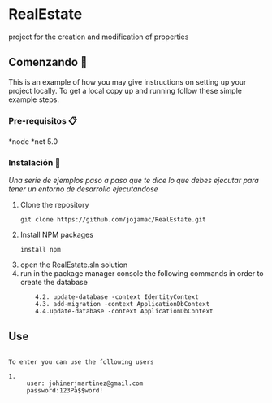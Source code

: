 # RealEstate

project for the creation and modification of properties

## Comenzando 🚀

This is an example of how you may give instructions on setting up your project locally.
To get a local copy up and running follow these simple example steps.


### Pre-requisitos 📋

*node
*net 5.0



### Instalación 🔧

_Una serie de ejemplos paso a paso que te dice lo que debes ejecutar para tener un entorno de desarrollo ejecutandose_

1. Clone the repository
      ```Real Estate
      git clone https://github.com/jojamac/RealEstate.git
      ```
2. Install NPM packages
      ```WebApi/Applications/rem
      install npm
      ```
3. open the RealEstate.sln solution
4. run in the package manager console the following commands in order to create the database
    ``` 4.1. add-migration -context IdentityContext
        4.2. update-database -context IdentityContext
        4.3. add-migration -context ApplicationDbContext
        4.4.update-database -context ApplicationDbContext
     ```

<!-- EXAMPLES OF USE -->
## Use

```run the backend project in net 5.0 so the frontend will also run in react

To enter you can use the following users

1.
     user: johinerjmartinez@gmail.com
     password:123Pa$$word!
```
